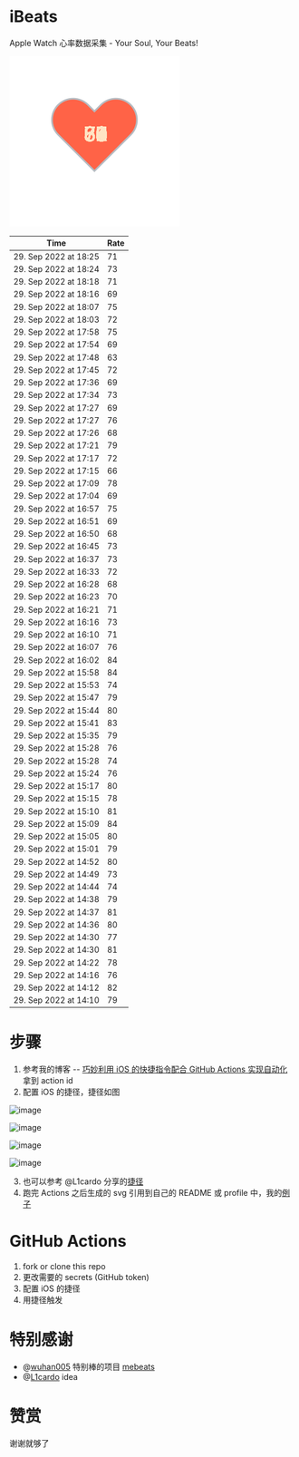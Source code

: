 # iBeats
Apple Watch 心率数据采集 - Your Soul, Your Beats!

![](./files/heart.svg)

<!--START_SECTION:my_heart_rate-->
| Time | Rate | 
 | ---- | ---- | 
| 29. Sep 2022 at 18:25 | 71 |
| 29. Sep 2022 at 18:24 | 73 |
| 29. Sep 2022 at 18:18 | 71 |
| 29. Sep 2022 at 18:16 | 69 |
| 29. Sep 2022 at 18:07 | 75 |
| 29. Sep 2022 at 18:03 | 72 |
| 29. Sep 2022 at 17:58 | 75 |
| 29. Sep 2022 at 17:54 | 69 |
| 29. Sep 2022 at 17:48 | 63 |
| 29. Sep 2022 at 17:45 | 72 |
| 29. Sep 2022 at 17:36 | 69 |
| 29. Sep 2022 at 17:34 | 73 |
| 29. Sep 2022 at 17:27 | 69 |
| 29. Sep 2022 at 17:27 | 76 |
| 29. Sep 2022 at 17:26 | 68 |
| 29. Sep 2022 at 17:21 | 79 |
| 29. Sep 2022 at 17:17 | 72 |
| 29. Sep 2022 at 17:15 | 66 |
| 29. Sep 2022 at 17:09 | 78 |
| 29. Sep 2022 at 17:04 | 69 |
| 29. Sep 2022 at 16:57 | 75 |
| 29. Sep 2022 at 16:51 | 69 |
| 29. Sep 2022 at 16:50 | 68 |
| 29. Sep 2022 at 16:45 | 73 |
| 29. Sep 2022 at 16:37 | 73 |
| 29. Sep 2022 at 16:33 | 72 |
| 29. Sep 2022 at 16:28 | 68 |
| 29. Sep 2022 at 16:23 | 70 |
| 29. Sep 2022 at 16:21 | 71 |
| 29. Sep 2022 at 16:16 | 73 |
| 29. Sep 2022 at 16:10 | 71 |
| 29. Sep 2022 at 16:07 | 76 |
| 29. Sep 2022 at 16:02 | 84 |
| 29. Sep 2022 at 15:58 | 84 |
| 29. Sep 2022 at 15:53 | 74 |
| 29. Sep 2022 at 15:47 | 79 |
| 29. Sep 2022 at 15:44 | 80 |
| 29. Sep 2022 at 15:41 | 83 |
| 29. Sep 2022 at 15:35 | 79 |
| 29. Sep 2022 at 15:28 | 76 |
| 29. Sep 2022 at 15:28 | 74 |
| 29. Sep 2022 at 15:24 | 76 |
| 29. Sep 2022 at 15:17 | 80 |
| 29. Sep 2022 at 15:15 | 78 |
| 29. Sep 2022 at 15:10 | 81 |
| 29. Sep 2022 at 15:09 | 84 |
| 29. Sep 2022 at 15:05 | 80 |
| 29. Sep 2022 at 15:01 | 79 |
| 29. Sep 2022 at 14:52 | 80 |
| 29. Sep 2022 at 14:49 | 73 |
| 29. Sep 2022 at 14:44 | 74 |
| 29. Sep 2022 at 14:38 | 79 |
| 29. Sep 2022 at 14:37 | 81 |
| 29. Sep 2022 at 14:36 | 80 |
| 29. Sep 2022 at 14:30 | 77 |
| 29. Sep 2022 at 14:30 | 81 |
| 29. Sep 2022 at 14:22 | 78 |
| 29. Sep 2022 at 14:16 | 76 |
| 29. Sep 2022 at 14:12 | 82 |
| 29. Sep 2022 at 14:10 | 79 |

<!--END_SECTION:my_heart_rate-->

# 步骤
1. 参考我的博客 -- [巧妙利用 iOS 的快捷指令配合 GitHub Actions 实现自动化](https://github.com/yihong0618/gitblog/issues/198) 拿到 action id
2. 配置 iOS 的捷径，捷径如图

![image](https://user-images.githubusercontent.com/15976103/122154218-0db0b480-ce97-11eb-93bb-5aec07c558dc.png)

![image](https://user-images.githubusercontent.com/15976103/122154236-186b4980-ce97-11eb-8e4b-70551a0391ae.png)

![image](https://user-images.githubusercontent.com/15976103/122154268-2d47dd00-ce97-11eb-902e-3acf292265a9.png)

![image](https://user-images.githubusercontent.com/15976103/122174055-fa144680-ceb4-11eb-9be2-3eb83cd516f7.png)

3. 也可以参考 @L1cardo 分享的[捷径](https://www.icloud.com/shortcuts/6ab6047b459c41ad822ad6b94b1c03d4)
4. 跑完 Actions 之后生成的 svg 引用到自己的 README 或 profile 中，我的[例子](https://github.com/yihong0618) 

# GitHub Actions

1. fork or clone this repo
2. 更改需要的 secrets (GitHub token)
3. 配置 iOS 的捷径
4. 用捷径触发

# 特别感谢
- @[wuhan005](https://github.com/wuhan005) 特别棒的项目 [mebeats](https://github.com/wuhan005/mebeats)
- @[L1cardo](https://github.com/L1cardo) idea

# 赞赏
谢谢就够了
